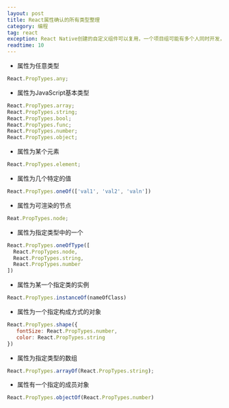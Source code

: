```yaml
---
layout: post
title: React属性确认的所有类型整理
category: 编程
tag: react
exception: React Native创建的自定义组件可以复用，一个项目组可能有多个人同时开发，为了统一规范或避免出错，我们需要在自定义组件中声明一些属性。
readtime: 10
---
```


- 属性为任意类型
```javascript
React.PropTypes.any;
```

- 属性为JavaScript基本类型
```javascript
React.PropTypes.array;
React.PropTypes.string;
React.PropTypes.bool;
React.PropTypes.func;
React.PropTypes.number;
React.PropTypes.object;
```

- 属性为某个元素
```javascript
React.PropTypes.element;
```

- 属性为几个特定的值
```javascript
React.PropTypes.oneOf(['val1', 'val2', 'valn'])
```

- 属性为可渲染的节点
```javascript
Reat.PropTypes.node;
```

- 属性为指定类型中的一个
```javascript
React.PropTypes.oneOfType([
  React.PropTypes.node,
  React.PropTypes.string,
  React.PropTypes.number
])
```

- 属性为某一个指定类的实例
```javascript
React.PropTypes.instanceOf(nameOfClass)
```

- 属性为一个指定构成方式的对象
```javascript
React.PropTypes.shape({
   fontSize: React.PropTypes.number,
   color: React.PropTypes.string
})
```

- 属性为指定类型的数组
```javascript
React.PropTypes.arrayOf(React.PropTypes.string);
```

- 属性有一个指定的成员对象
```javascript
React.PropTypes.objectOf(React.PropTypes.number)
```

